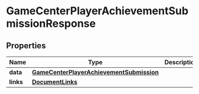 

# GameCenterPlayerAchievementSubmissionResponse


## Properties

| Name | Type | Description | Notes |
|------------ | ------------- | ------------- | -------------|
|**data** | [**GameCenterPlayerAchievementSubmission**](GameCenterPlayerAchievementSubmission.md) |  |  |
|**links** | [**DocumentLinks**](DocumentLinks.md) |  |  |



